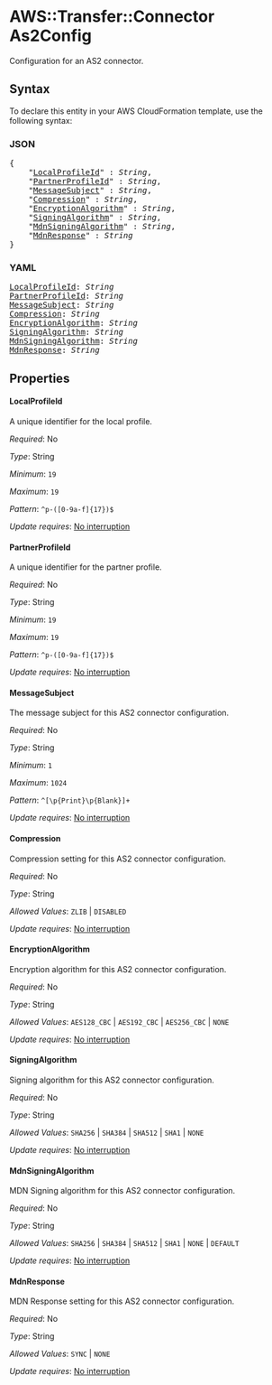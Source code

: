 # AWS::Transfer::Connector As2Config

Configuration for an AS2 connector.

## Syntax

To declare this entity in your AWS CloudFormation template, use the following syntax:

### JSON

<pre>
{
    "<a href="#localprofileid" title="LocalProfileId">LocalProfileId</a>" : <i>String</i>,
    "<a href="#partnerprofileid" title="PartnerProfileId">PartnerProfileId</a>" : <i>String</i>,
    "<a href="#messagesubject" title="MessageSubject">MessageSubject</a>" : <i>String</i>,
    "<a href="#compression" title="Compression">Compression</a>" : <i>String</i>,
    "<a href="#encryptionalgorithm" title="EncryptionAlgorithm">EncryptionAlgorithm</a>" : <i>String</i>,
    "<a href="#signingalgorithm" title="SigningAlgorithm">SigningAlgorithm</a>" : <i>String</i>,
    "<a href="#mdnsigningalgorithm" title="MdnSigningAlgorithm">MdnSigningAlgorithm</a>" : <i>String</i>,
    "<a href="#mdnresponse" title="MdnResponse">MdnResponse</a>" : <i>String</i>
}
</pre>

### YAML

<pre>
<a href="#localprofileid" title="LocalProfileId">LocalProfileId</a>: <i>String</i>
<a href="#partnerprofileid" title="PartnerProfileId">PartnerProfileId</a>: <i>String</i>
<a href="#messagesubject" title="MessageSubject">MessageSubject</a>: <i>String</i>
<a href="#compression" title="Compression">Compression</a>: <i>String</i>
<a href="#encryptionalgorithm" title="EncryptionAlgorithm">EncryptionAlgorithm</a>: <i>String</i>
<a href="#signingalgorithm" title="SigningAlgorithm">SigningAlgorithm</a>: <i>String</i>
<a href="#mdnsigningalgorithm" title="MdnSigningAlgorithm">MdnSigningAlgorithm</a>: <i>String</i>
<a href="#mdnresponse" title="MdnResponse">MdnResponse</a>: <i>String</i>
</pre>

## Properties

#### LocalProfileId

A unique identifier for the local profile.

_Required_: No

_Type_: String

_Minimum_: <code>19</code>

_Maximum_: <code>19</code>

_Pattern_: <code>^p-([0-9a-f]{17})$</code>

_Update requires_: [No interruption](https://docs.aws.amazon.com/AWSCloudFormation/latest/UserGuide/using-cfn-updating-stacks-update-behaviors.html#update-no-interrupt)

#### PartnerProfileId

A unique identifier for the partner profile.

_Required_: No

_Type_: String

_Minimum_: <code>19</code>

_Maximum_: <code>19</code>

_Pattern_: <code>^p-([0-9a-f]{17})$</code>

_Update requires_: [No interruption](https://docs.aws.amazon.com/AWSCloudFormation/latest/UserGuide/using-cfn-updating-stacks-update-behaviors.html#update-no-interrupt)

#### MessageSubject

The message subject for this AS2 connector configuration.

_Required_: No

_Type_: String

_Minimum_: <code>1</code>

_Maximum_: <code>1024</code>

_Pattern_: <code>^[\p{Print}\p{Blank}]+</code>

_Update requires_: [No interruption](https://docs.aws.amazon.com/AWSCloudFormation/latest/UserGuide/using-cfn-updating-stacks-update-behaviors.html#update-no-interrupt)

#### Compression

Compression setting for this AS2 connector configuration.

_Required_: No

_Type_: String

_Allowed Values_: <code>ZLIB</code> | <code>DISABLED</code>

_Update requires_: [No interruption](https://docs.aws.amazon.com/AWSCloudFormation/latest/UserGuide/using-cfn-updating-stacks-update-behaviors.html#update-no-interrupt)

#### EncryptionAlgorithm

Encryption algorithm for this AS2 connector configuration.

_Required_: No

_Type_: String

_Allowed Values_: <code>AES128_CBC</code> | <code>AES192_CBC</code> | <code>AES256_CBC</code> | <code>NONE</code>

_Update requires_: [No interruption](https://docs.aws.amazon.com/AWSCloudFormation/latest/UserGuide/using-cfn-updating-stacks-update-behaviors.html#update-no-interrupt)

#### SigningAlgorithm

Signing algorithm for this AS2 connector configuration.

_Required_: No

_Type_: String

_Allowed Values_: <code>SHA256</code> | <code>SHA384</code> | <code>SHA512</code> | <code>SHA1</code> | <code>NONE</code>

_Update requires_: [No interruption](https://docs.aws.amazon.com/AWSCloudFormation/latest/UserGuide/using-cfn-updating-stacks-update-behaviors.html#update-no-interrupt)

#### MdnSigningAlgorithm

MDN Signing algorithm for this AS2 connector configuration.

_Required_: No

_Type_: String

_Allowed Values_: <code>SHA256</code> | <code>SHA384</code> | <code>SHA512</code> | <code>SHA1</code> | <code>NONE</code> | <code>DEFAULT</code>

_Update requires_: [No interruption](https://docs.aws.amazon.com/AWSCloudFormation/latest/UserGuide/using-cfn-updating-stacks-update-behaviors.html#update-no-interrupt)

#### MdnResponse

MDN Response setting for this AS2 connector configuration.

_Required_: No

_Type_: String

_Allowed Values_: <code>SYNC</code> | <code>NONE</code>

_Update requires_: [No interruption](https://docs.aws.amazon.com/AWSCloudFormation/latest/UserGuide/using-cfn-updating-stacks-update-behaviors.html#update-no-interrupt)

